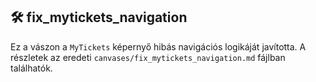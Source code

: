 ## 🛠 fix_mytickets_navigation

Ez a vászon a `MyTickets` képernyő hibás navigációs logikáját javította.  A részletek az eredeti `canvases/fix_mytickets_navigation.md` fájlban találhatók.
